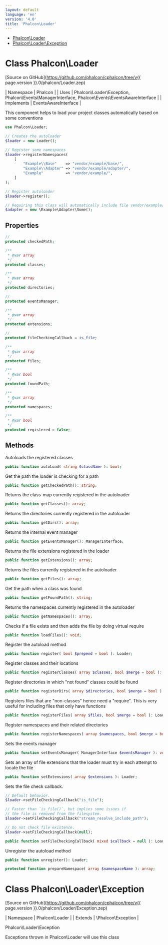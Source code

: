 ```yaml
---
layout: default
language: 'en'
version: '4.0'
title: 'Phalcon\Loader'
---
```


* [Phalcon\Loader](#loader)
* [Phalcon\Loader\Exception](#loader-exception)

<h1 id="loader">Class Phalcon\Loader</h1>

[Source on GitHub](https://github.com/phalcon/cphalcon/tree/v{{ page.version }}.0/phalcon/Loader.zep)

| Namespace  | Phalcon |
| Uses       | Phalcon\Loader\Exception, Phalcon\Events\ManagerInterface, Phalcon\Events\EventsAwareInterface |
| Implements | EventsAwareInterface |

This component helps to load your project classes automatically based on some
conventions

```php
use Phalcon\Loader;

// Creates the autoloader
$loader = new Loader();

// Register some namespaces
$loader->registerNamespaces(
    [
        "Example\\Base"    => "vendor/example/base/",
        "Example\\Adapter" => "vendor/example/adapter/",
        "Example"          => "vendor/example/",
    ]
);

// Register autoloader
$loader->register();

// Requiring this class will automatically include file vendor/example/adapter/Some.php
$adapter = new \Example\Adapter\Some();
```


## Properties
```php
//
protected checkedPath;

/**
 * @var array
 */
protected classes;

/**
 * @var array
 */
protected directories;

//
protected eventsManager;

/**
 * @var array
 */
protected extensions;

//
protected fileCheckingCallback = is_file;

/**
 * @var array
 */
protected files;

/**
 * @var bool
 */
protected foundPath;

/**
 * @var array
 */
protected namespaces;

/**
 * @var bool
 */
protected registered = false;

```

## Methods

Autoloads the registered classes
```php
public function autoLoad( string $className ): bool;
```

Get the path the loader is checking for a path
```php
public function getCheckedPath(): string;
```

Returns the class-map currently registered in the autoloader
```php
public function getClasses(): array;
```

Returns the directories currently registered in the autoloader
```php
public function getDirs(): array;
```

Returns the internal event manager
```php
public function getEventsManager(): ManagerInterface;
```

Returns the file extensions registered in the loader
```php
public function getExtensions(): array;
```

Returns the files currently registered in the autoloader
```php
public function getFiles(): array;
```

Get the path when a class was found
```php
public function getFoundPath(): string;
```

Returns the namespaces currently registered in the autoloader
```php
public function getNamespaces(): array;
```

Checks if a file exists and then adds the file by doing virtual require
```php
public function loadFiles(): void;
```

Register the autoload method
```php
public function register( bool $prepend = bool ): Loader;
```

Register classes and their locations
```php
public function registerClasses( array $classes, bool $merge = bool ): Loader;
```

Register directories in which "not found" classes could be found
```php
public function registerDirs( array $directories, bool $merge = bool ): Loader;
```

Registers files that are "non-classes" hence need a "require". This is
very useful for including files that only have functions
```php
public function registerFiles( array $files, bool $merge = bool ): Loader;
```

Register namespaces and their related directories
```php
public function registerNamespaces( array $namespaces, bool $merge = bool ): Loader;
```

Sets the events manager
```php
public function setEventsManager( ManagerInterface $eventsManager ): void;
```

Sets an array of file extensions that the loader must try in each attempt
to locate the file
```php
public function setExtensions( array $extensions ): Loader;
```

Sets the file check callback.

```php
// Default behavior.
$loader->setFileCheckingCallback("is_file");

// Faster than `is_file()`, but implies some issues if
// the file is removed from the filesystem.
$loader->setFileCheckingCallback("stream_resolve_include_path");

// Do not check file existence.
$loader->setFileCheckingCallback(null);
```
```php
public function setFileCheckingCallback( mixed $callback = null ): Loader;
```

Unregister the autoload method
```php
public function unregister(): Loader;
```


```php
protected function prepareNamespace( array $namespaceName ): array;
```



<h1 id="loader-exception">Class Phalcon\Loader\Exception</h1>

[Source on GitHub](https://github.com/phalcon/cphalcon/tree/v{{ page.version }}.0/phalcon/Loader/Exception.zep)

| Namespace  | Phalcon\Loader |
| Extends    | \Phalcon\Exception |

Phalcon\Loader\Exception

Exceptions thrown in Phalcon\Loader will use this class

